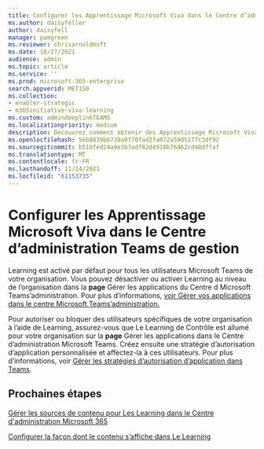 ```yaml
---
title: Configurer les Apprentissage Microsoft Viva dans le Centre d’administration Teams de gestion
ms.author: daisyfeller
author: daisyfell
manager: pamgreen
ms.reviewer: chrisarnoldmsft
ms.date: 10/27/2021
audience: admin
ms.topic: article
ms.service: ''
ms.prod: microsoft-365-enterprise
search.appverid: MET150
ms.collection:
- enabler-strategic
- m365initiative-viva-learning
ms.custom: admindeeplinkTEAMS
ms.localizationpriority: medium
description: Découvrez comment obtenir des Apprentissage Microsoft Viva et les gérer dans le centre Teams’administration.
ms.openlocfilehash: 5eb8839bb730a0f70fad2fa072a59d5177c3df92
ms.sourcegitcommit: b51bfed24a9e3b7adf82d4918b76462cd40dffaf
ms.translationtype: MT
ms.contentlocale: fr-FR
ms.lasthandoff: 11/24/2021
ms.locfileid: "61153735"
---
```

# <a name="set-up-microsoft-viva-learning-in-the-teams-admin-center"></a>Configurer les Apprentissage Microsoft Viva dans le Centre d’administration Teams de gestion

Learning est activé par défaut pour tous les utilisateurs Microsoft Teams de votre organisation. Vous pouvez désactiver ou activer Learning au niveau de l’organisation dans la **page** Gérer les applications du Centre d Microsoft Teams’administration. Pour plus d’informations, [voir Gérer vos applications dans le centre Microsoft Teams’administration.](/microsoftteams/manage-apps)

Pour autoriser ou bloquer des utilisateurs spécifiques de votre organisation à l’aide de Learning, assurez-vous que Le Learning de Contrôle est allumé pour votre organisation sur la **page** Gérer les applications dans le Centre d’administration Microsoft Teams. Créez ensuite une stratégie d’autorisation d’application personnalisée et affectez-la à ces utilisateurs. Pour plus d’informations, voir [Gérer les stratégies d’autorisation d’application dans Teams](/microsoftteams/teams-app-permission-policies).

## <a name="next-steps"></a>Prochaines étapes

[Gérer les sources de contenu pour Les Learning dans le Centre d'administration Microsoft 365](content-sources-365-admin-center.md)

[Configurer la façon dont le contenu s’affiche dans Le Learning](use-tabs.md)
